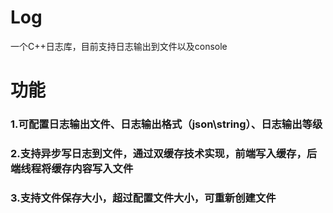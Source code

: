 # Log
一个C++日志库，目前支持日志输出到文件以及console
# 功能
### 1.可配置日志输出文件、日志输出格式（json\string）、日志输出等级
### 2.支持异步写日志到文件，通过双缓存技术实现，前端写入缓存，后端线程将缓存内容写入文件
### 3.支持文件保存大小，超过配置文件大小，可重新创建文件


